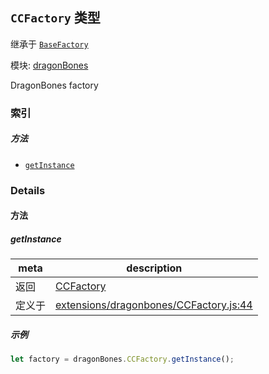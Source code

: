 ## `CCFactory` 类型

继承于 [`BaseFactory`](BaseFactory.md)


模块: [dragonBones](../modules/dragonBones.md)


DragonBones factory



### 索引



##### 方法

  - [`getInstance`](#getinstance) 



### Details




<!-- Method Block -->
#### 方法


##### getInstance



| meta | description |
|------|-------------|
| 返回 | <a href="../classes/CCFactory.html" class="crosslink">CCFactory</a> 
| 定义于 | [extensions/dragonbones/CCFactory.js:44](https://github.com/cocos-creator/engine/blob/f7d50d63228ec3047fe054a2d1e1535e90da2bd1/extensions/dragonbones/CCFactory.js#L44) |


##### 示例

```js
let factory = dragonBones.CCFactory.getInstance();
```



